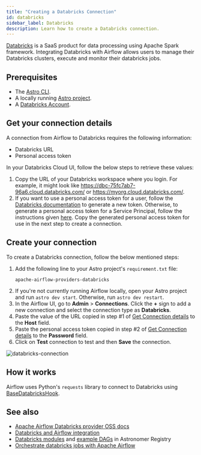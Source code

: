 ```yaml
---
title: "Creating a Databricks Connection"
id: databricks
sidebar_label: Databricks
description: Learn how to create a Databricks connection.
---
```


[Databricks](https://www.databricks.com/) is a SaaS product for data processing using Apache Spark framework. Integrating Databricks with Airflow allows users to manage their Databricks clusters, execute and monitor their databricks jobs. 

## Prerequisites
- The [Astro CLI](https://docs.astronomer.io/astro/cli/overview).
- A locally running [Astro project](https://docs.astronomer.io/astro/cli/get-started-cli).
- A [Databricks Account](https://www.databricks.com/try-databricks?itm_data=NavBar-TryDatabricks-Trial#account).

## Get your connection details

A connection from Airflow to Databricks requires the following information:

- Databricks URL
- Personal access token

In your Databricks Cloud UI, follow the below steps to retrieve these values:

1. Copy the URL of your Databricks workspace where you login. For example, it might look like https://dbc-75fc7ab7-96a6.cloud.databricks.com/ or https://myorg.cloud.databricks.com/. 
2. If you want to use a personal access token for a user, follow the [Databricks documentation](https://docs.databricks.com/dev-tools/auth.html#databricks-personal-access-tokens-for-users) to generate a new token. Otherwise, to generate a personal access token for a Service Principal, follow the instructions given [here](https://docs.databricks.com/administration-guide/users-groups/service-principals.html#manage-personal-access-tokens-for-a-service-principal). Copy the generated personal access token for use in the next step to create a connection.

## Create your connection

To create a Databricks connection, follow the below mentioned steps:

1. Add the following line to your Astro project's `requirement.txt` file:
    ```
    apache-airflow-providers-databricks
    ```
2. If you're not currently running Airflow locally, open your Astro project and run `astro dev start`. Otherwise, run `astro dev restart`.
3. In the Airflow UI, go to **Admin** > **Connections**. Click the **+** sign to add a new connection and select the connection type as **Databricks**.
4. Paste the value of the URL copied in step #1 of [Get Connection details](#get-your-connection-details) to the **Host** field.
5. Paste the personal access token copied in step #2 of [Get Connection details](#get-your-connection-details) to the **Password** field.
6. Click on **Test** connection to test and then **Save** the connection.

![databricks-connection](/img/guides/connection-databricks.png)

## How it works
Airflow uses Python's `requests` library to connect to Databricks using [BaseDatabricksHook](https://airflow.apache.org/docs/apache-airflow-providers-databricks/stable/_api/airflow/providers/databricks/hooks/databricks/index.html).

## See also
- [Apache Airflow Databricks provider OSS docs](https://airflow.apache.org/docs/apache-airflow-providers-databricks/stable/index.html)
- [Databricks and Airflow integration](https://docs.astronomer.io/learn/airflow-databricks)
- [Databricks modules](https://registry.astronomer.io/modules?query=databricks) and [example DAGs](https://registry.astronomer.io/dags?limit=24&sorts=updatedAt%3Adesc&query=databricks) in Astronomer Registry
- [Orchestrate databricks jobs with Apache Airflow](https://docs.databricks.com/workflows/jobs/how-to/use-airflow-with-jobs.html)
